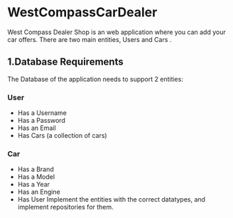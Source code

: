 # WestCompassCarDealer

West Compass Dealer Shop is an web application where you can add your car offers. There are two main entities, Users and Cars .
## 1.Database Requirements
The Database of the application needs to support 2 entities:
### User
* Has a Username
* Has a Password
* Has an Email
* Has Cars (a collection of cars)
### Car
* Has a Brand
* Has a Model
* Has a Year
* Has an Engine
* Has User
Implement the entities with the correct datatypes, and implement repositories for them.
